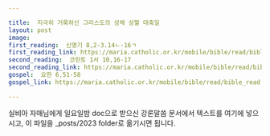```yaml
---

title:  지극히 거룩하신 그리스도의 성체 성혈 대축일
layout: post 
image:  
first_reading:  신명기 8,2-3.14ㄴ-16ㄱ
first_reading_link: https://maria.catholic.or.kr/mobile/bible/read/bible_read.asp?m=1&n=105&p=8
second_reading:  코린토 1서 10,16-17
second_reading_link: https://maria.catholic.or.kr/mobile/bible/read/bible_read.asp?m=2&n=153&p=10
gospel:  요한 6,51-58
gospel_link: https://maria.catholic.or.kr/mobile/bible/read/bible_read.asp?m=2&n=150&p=6

---
```



실비아 자매님에게 일요일밤 doc으로 받으신
강론말씀 문서에서
텍스트를 여기에 넣으시고,
이 파일을 _posts/2023 folder로 옮기시면 됩니다.
